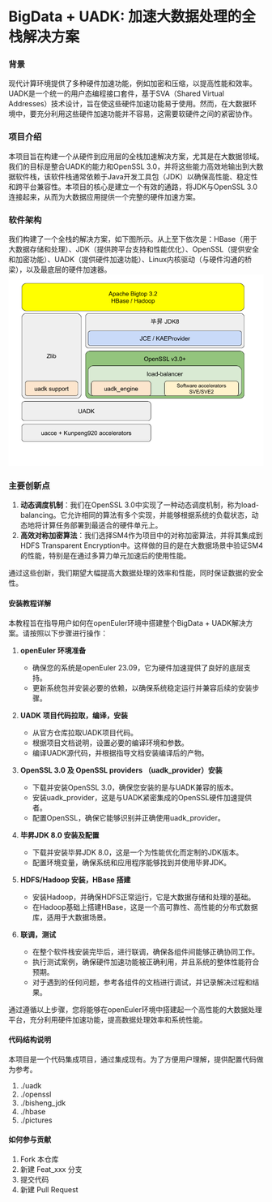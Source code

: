 # BigData + UADK: 加速大数据处理的全栈解决方案

### 背景
现代计算环境提供了多种硬件加速功能，例如加密和压缩，以提高性能和效率。UADK是一个统一的用户态编程接口套件，基于SVA（Shared Virtual Addresses）技术设计，旨在使这些硬件加速功能易于使用。然而，在大数据环境中，要充分利用这些硬件加速功能并不容易，这需要软硬件之间的紧密协作。

### 项目介绍
本项目旨在构建一个从硬件到应用层的全栈加速解决方案，尤其是在大数据领域。我们的目标是整合UADK的能力和OpenSSL 3.0，并将这些能力高效地输出到大数据软件栈，该软件栈通常依赖于Java开发工具包（JDK）以确保高性能、稳定性和跨平台兼容性。本项目的核心是建立一个有效的通路，将JDK与OpenSSL 3.0连接起来，从而为大数据应用提供一个完整的硬件加速方案。

### 软件架构
我们构建了一个全栈的解决方案，如下图所示。从上至下依次是：HBase（用于大数据存储和处理）、JDK（提供跨平台支持和性能优化）、OpenSSL（提供安全和加密功能）、UADK（提供硬件加速功能）、Linux内核驱动（与硬件沟通的桥梁），以及最底层的硬件加速器。
![hbase+uadk+software-stack-information](./pictures/sw.stack.png)

### 主要创新点
1. **动态调度机制**：我们在OpenSSL 3.0中实现了一种动态调度机制，称为load-balancing。它允许相同的算法有多个实现，并能够根据系统的负载状态，动态地将计算任务部署到最适合的硬件单元上。
2. **高效对称加密算法**：我们选择SM4作为项目中的对称加密算法，并将其集成到HDFS Transparent Encryption中。这样做的目的是在大数据场景中验证SM4的性能，特别是在通过多算力单元加速后的使用性能。

通过这些创新，我们期望大幅提高大数据处理的效率和性能，同时保证数据的安全性。

#### 安装教程详解

本教程旨在指导用户如何在openEuler环境中搭建整个BigData + UADK解决方案。请按照以下步骤进行操作：

1. **openEuler 环境准备**
   - 确保您的系统是openEuler 23.09，它为硬件加速提供了良好的底层支持。
   - 更新系统包并安装必要的依赖，以确保系统稳定运行并兼容后续的安装步骤。

2. **UADK 项目代码拉取，编译，安装**
   - 从官方仓库拉取UADK项目代码。
   - 根据项目文档说明，设置必要的编译环境和参数。
   - 编译UADK源代码，并根据指导文档安装编译后的产物。

3. **OpenSSL 3.0 及 OpenSSL providers （uadk_provider）安装**
   - 下载并安装OpenSSL 3.0，确保您安装的是与UADK兼容的版本。
   - 安装uadk_provider，这是与UADK紧密集成的OpenSSL硬件加速提供者。
   - 配置OpenSSL，确保它能够识别并正确使用uadk_provider。

4. **毕昇JDK 8.0 安装及配置**
   - 下载并安装毕昇JDK 8.0，这是一个为性能优化而定制的JDK版本。
   - 配置环境变量，确保系统和应用程序能够找到并使用毕昇JDK。

5. **HDFS/Hadoop 安装，HBase 搭建**
   - 安装Hadoop，并确保HDFS正常运行，它是大数据存储和处理的基础。
   - 在Hadoop基础上搭建HBase，这是一个高可靠性、高性能的分布式数据库，适用于大数据场景。

6. **联调，测试**
   - 在整个软件栈安装完毕后，进行联调，确保各组件间能够正确协同工作。
   - 执行测试案例，确保硬件加速功能被正确利用，并且系统的整体性能符合预期。
   - 对于遇到的任何问题，参考各组件的文档进行调试，并记录解决过程和结果。

通过遵循以上步骤，您将能够在openEuler环境中搭建起一个高性能的大数据处理平台，充分利用硬件加速功能，提高数据处理效率和系统性能。

#### 代码结构说明

本项目是一个代码集成项目，通过集成现有。为了方便用户理解，提供配置代码做为参考。

1.  ./uadk
2.  ./openssl
3.  ./bisheng_jdk
4.  ./hbase
5.  ./pictures

#### 如何参与贡献

1.  Fork 本仓库
2.  新建 Feat_xxx 分支
3.  提交代码
4.  新建 Pull Request